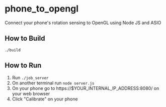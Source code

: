 # phone_to_opengl
Connect your phone's rotation sensing to OpenGL using Node JS and ASIO

## How to Build
`./build`

## How to Run
1. Run `./job_server`
2. On another terminal run `node server.js`
3. On your phone go to https://$YOUR_INTERNAL_IP_ADDRESS:8080/ on your web browser
4. Click "Calibrate" on your phone
